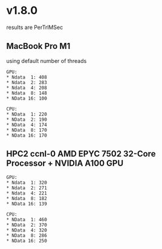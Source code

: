 # v1.8.0

results are PerTrlMSec

## MacBook Pro M1

using default number of threads

```
GPU:
* Ndata  1: 408
* Ndata  2: 283
* Ndata  4: 208
* Ndata  8: 148
* NData 16: 100

CPU:
* NData  1: 220
* NData  2: 190
* NData  4: 174
* NData  8: 170
* NData 16: 170

```

## HPC2 ccnl-0 AMD EPYC 7502 32-Core Processor + NVIDIA A100 GPU

```
GPU:
* Ndata  1: 320
* Ndata  2: 271
* Ndata  4: 221
* Ndata  8: 182
* NData 16: 139

CPU:
* NData  1: 460
* NData  2: 370
* NData  4: 320
* NData  8: 286
* NData 16: 250

```

